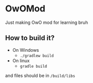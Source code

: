# OwOMod
Just making OwO mod for learning bruh

## How to build it?
- On Windows
  - `./gradlew build`
- On linux
  - `gradle build`

and files should be in `/build/libs`